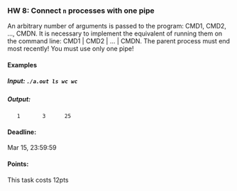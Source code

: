 ### HW 8: Connect `n` processes with one pipe

An arbitrary number of arguments is passed to the program: CMD1, CMD2, ..., CMDN.
It is necessary to implement the equivalent of running them on the command line: CMD1 | CMD2 | ... | CMDN.
The parent process must end most recently! You must use only one pipe!

#### Examples
##### Input: `./a.out ls wc wc`
##### Output:
       1       3      25

#### Deadline:
Mar 15, 23:59:59

#### Points:
This task costs 12pts
